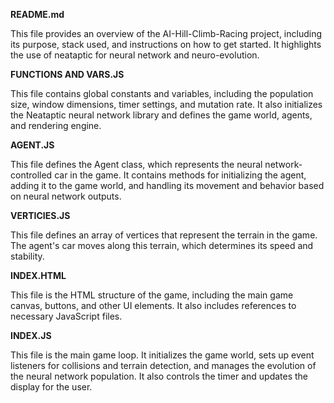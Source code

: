 **README.md**

This file provides an overview of the AI-Hill-Climb-Racing project, including its purpose, stack used, and instructions on how to get started. It highlights the use of neataptic for neural network and neuro-evolution.

**FUNCTIONS AND VARS.JS**

This file contains global constants and variables, including the population size, window dimensions, timer settings, and mutation rate. It also initializes the Neataptic neural network library and defines the game world, agents, and rendering engine.

**AGENT.JS**

This file defines the Agent class, which represents the neural network-controlled car in the game. It contains methods for initializing the agent, adding it to the game world, and handling its movement and behavior based on neural network outputs.

**VERTICIES.JS**

This file defines an array of vertices that represent the terrain in the game. The agent's car moves along this terrain, which determines its speed and stability.

**INDEX.HTML**

This file is the HTML structure of the game, including the main game canvas, buttons, and other UI elements. It also includes references to necessary JavaScript files.

**INDEX.JS**

This file is the main game loop. It initializes the game world, sets up event listeners for collisions and terrain detection, and manages the evolution of the neural network population. It also controls the timer and updates the display for the user.